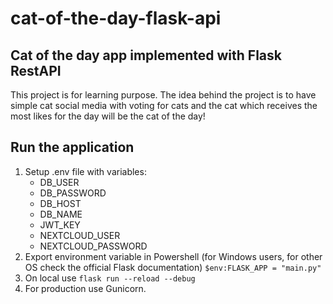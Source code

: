# cat-of-the-day-flask-api

## Cat of the day app implemented with Flask RestAPI

This project is for learning purpose. The idea behind the project is to have simple cat social media with voting for cats and the cat which receives the most likes for the day will be the cat of the day!

## Run the application

1. Setup .env file with variables:
    - DB_USER
    - DB_PASSWORD
    - DB_HOST
    - DB_NAME
    - JWT_KEY
    - NEXTCLOUD_USER
    - NEXTCLOUD_PASSWORD
2. Export environment variable in Powershell (for Windows users, for other OS check the official Flask documentation) `$env:FLASK_APP = "main.py"`
3. On local use `flask run --reload --debug`
4. For production use Gunicorn.
